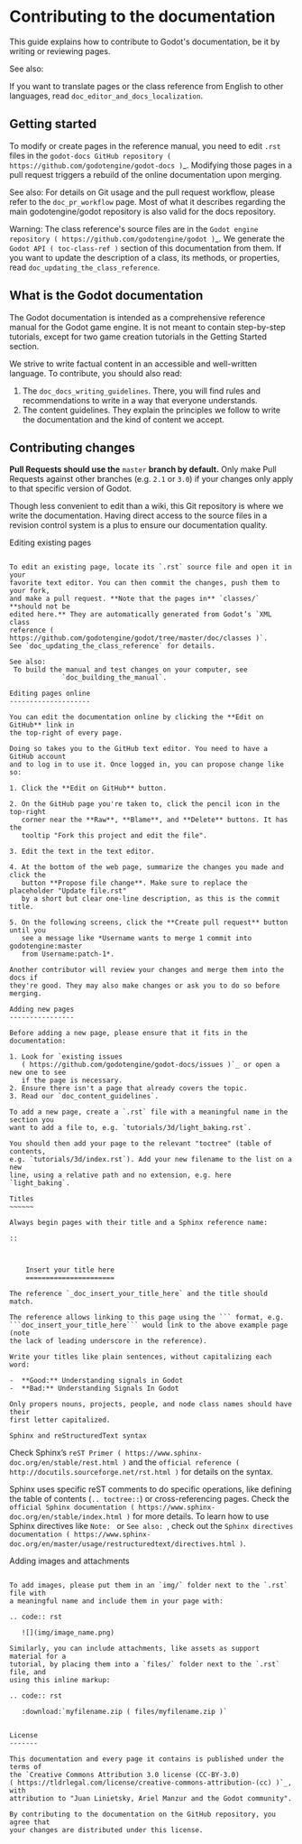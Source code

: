 

Contributing to the documentation
=================================

This guide explains how to contribute to Godot's documentation, be it by
writing or reviewing pages.

See also:


   If you want to translate pages or the class reference from English to other
   languages, read `doc_editor_and_docs_localization`.

Getting started
---------------

To modify or create pages in the reference manual, you need to edit `.rst`
files in the `godot-docs GitHub repository
( https://github.com/godotengine/godot-docs )`_. Modifying those pages in a pull
request triggers a rebuild of the online documentation upon merging.

See also:
 For details on Git usage and the pull request workflow, please
             refer to the `doc_pr_workflow` page. Most of what it describes
             regarding the main godotengine/godot repository is also valid for
             the docs repository.

Warning:
 The class reference's source files are in the `Godot engine
             repository ( https://github.com/godotengine/godot )`_. We generate
             the `Godot API ( toc-class-ref )` section of this documentation
             from them. If you want to update the description of a class, its
             methods, or properties, read
             `doc_updating_the_class_reference`.

What is the Godot documentation
-------------------------------

The Godot documentation is intended as a comprehensive reference manual for the
Godot game engine. It is not meant to contain step-by-step tutorials, except for
two game creation tutorials in the Getting Started section.

We strive to write factual content in an accessible and well-written language. To
contribute, you should also read:

1. The `doc_docs_writing_guidelines`. There, you will find rules and
   recommendations to write in a way that everyone understands.
2. The content guidelines. They explain the principles we follow to write the
   documentation and the kind of content we accept.

Contributing changes
--------------------

**Pull Requests should use the** `master` **branch by default.** Only make Pull
Requests against other branches (e.g. `2.1` or `3.0`) if your changes only
apply to that specific version of Godot.

Though less convenient to edit than a wiki, this Git repository is where we
write the documentation. Having direct access to the source files in a revision
control system is a plus to ensure our documentation quality.

Editing existing pages
~~~~~~~~~~~~~~~~~~~~~~

To edit an existing page, locate its `.rst` source file and open it in your
favorite text editor. You can then commit the changes, push them to your fork,
and make a pull request. **Note that the pages in** `classes/` **should not be
edited here.** They are automatically generated from Godot’s `XML class
reference ( https://github.com/godotengine/godot/tree/master/doc/classes )`.
See `doc_updating_the_class_reference` for details.

See also:
 To build the manual and test changes on your computer, see
             `doc_building_the_manual`.

Editing pages online
--------------------

You can edit the documentation online by clicking the **Edit on GitHub** link in
the top-right of every page.

Doing so takes you to the GitHub text editor. You need to have a GitHub account
and to log in to use it. Once logged in, you can propose change like so:

1. Click the **Edit on GitHub** button.

2. On the GitHub page you're taken to, click the pencil icon in the top-right
   corner near the **Raw**, **Blame**, and **Delete** buttons. It has the
   tooltip "Fork this project and edit the file".

3. Edit the text in the text editor.

4. At the bottom of the web page, summarize the changes you made and click the
   button **Propose file change**. Make sure to replace the placeholder "Update file.rst"
   by a short but clear one-line description, as this is the commit title.

5. On the following screens, click the **Create pull request** button until you
   see a message like *Username wants to merge 1 commit into godotengine:master
   from Username:patch-1*.

Another contributor will review your changes and merge them into the docs if
they're good. They may also make changes or ask you to do so before merging.

Adding new pages
----------------

Before adding a new page, please ensure that it fits in the documentation:

1. Look for `existing issues
   ( https://github.com/godotengine/godot-docs/issues )`_ or open a new one to see
   if the page is necessary.
2. Ensure there isn't a page that already covers the topic.
3. Read our `doc_content_guidelines`.

To add a new page, create a `.rst` file with a meaningful name in the section you
want to add a file to, e.g. `tutorials/3d/light_baking.rst`.

You should then add your page to the relevant "toctree" (table of contents,
e.g. `tutorials/3d/index.rst`). Add your new filename to the list on a new
line, using a relative path and no extension, e.g. here `light_baking`.

Titles
~~~~~~

Always begin pages with their title and a Sphinx reference name:

::

    

    Insert your title here
    ======================

The reference `_doc_insert_your_title_here` and the title should match.

The reference allows linking to this page using the ``` format, e.g.
```doc_insert_your_title_here``` would link to the above example page (note
the lack of leading underscore in the reference).

Write your titles like plain sentences, without capitalizing each word:

-  **Good:** Understanding signals in Godot
-  **Bad:** Understanding Signals In Godot

Only propers nouns, projects, people, and node class names should have their
first letter capitalized.

Sphinx and reStructuredText syntax
~~~~~~~~~~~~~~~~~~~~~~~~~~~~~~~~~~

Check Sphinx’s `reST Primer ( https://www.sphinx-doc.org/en/stable/rest.html )`
and the `official reference ( http://docutils.sourceforge.net/rst.html )` for
details on the syntax.

Sphinx uses specific reST comments to do specific operations, like defining the
table of contents (`.. toctree::`) or cross-referencing pages. Check the
`official Sphinx documentation
( https://www.sphinx-doc.org/en/stable/index.html )` for more details. To learn
how to use Sphinx directives like `Note:
` or `See also:
`, check out
the `Sphinx directives documentation
( https://www.sphinx-doc.org/en/master/usage/restructuredtext/directives.html )`.

Adding images and attachments
~~~~~~~~~~~~~~~~~~~~~~~~~~~~~

To add images, please put them in an `img/` folder next to the `.rst` file with
a meaningful name and include them in your page with:

.. code:: rst

   ![](img/image_name.png)

Similarly, you can include attachments, like assets as support material for a
tutorial, by placing them into a `files/` folder next to the `.rst` file, and
using this inline markup:

.. code:: rst

   :download:`myfilename.zip ( files/myfilename.zip )`


License
-------

This documentation and every page it contains is published under the terms of
the `Creative Commons Attribution 3.0 license (CC-BY-3.0)
( https://tldrlegal.com/license/creative-commons-attribution-(cc) )`_, with
attribution to "Juan Linietsky, Ariel Manzur and the Godot community".

By contributing to the documentation on the GitHub repository, you agree that
your changes are distributed under this license.
